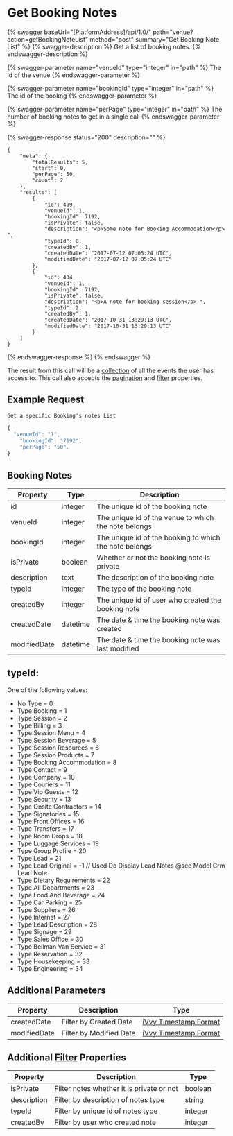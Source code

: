 # Get Booking Notes

{% swagger baseUrl="[PlatformAddress]/api/1.0/" path="venue?action=getBookingNoteList" method="post" summary="Get Booking Note List" %}
{% swagger-description %}
Get a list of booking notes.
{% endswagger-description %}

{% swagger-parameter name="venueId" type="integer" in="path" %}
The id of the venue
{% endswagger-parameter %}

{% swagger-parameter name="bookingId" type="integer" in="path" %}
The id of the bookng
{% endswagger-parameter %}

{% swagger-parameter name="perPage" type="integer" in="path" %}
The number of booking notes to get in a single call
{% endswagger-parameter %}

{% swagger-response status="200" description="" %}
```
{
    "meta": {
        "totalResults": 5,
        "start": 0,
        "perPage": 50,
        "count": 2
    },
    "results": [
        {
            "id": 409,
            "venueId": 1,
            "bookingId": 7192,
            "isPrivate": false,
            "description": "<p>Some note for Booking Accommodation</p> ",
            "typeId": 8,
            "createdBy": 1,
            "createdDate": "2017-07-12 07:05:24 UTC",
            "modifiedDate": "2017-07-12 07:05:24 UTC"
        },
        {
            "id": 434,
            "venueId": 1,
            "bookingId": 7192,
            "isPrivate": false,
            "description": "<p>A note for booking session</p> ",
            "typeId": 2,
            "createdBy": 1,
            "createdDate": "2017-10-31 13:29:13 UTC",
            "modifiedDate": "2017-10-31 13:29:13 UTC"
        }
    ]
}
```
{% endswagger-response %}
{% endswagger %}

The result from this call will be a [collection](../../getting-started/interpreting-the-response/collections.md) of all the events the user has access to. This call also accepts the [pagination](../../getting-started/interpreting-the-response/pagination.md) and [filter](../../getting-started/interpreting-the-response/filtering.md) properties.

## Example Request

`Get a specific Booking's notes List`

```javascript
{
  "venueId": "1",
    "bookingId": "7192",
    "perPage": "50",
}
```

## Booking Notes

| Property     | Type     | Description                                            |
| ------------ | -------- | ------------------------------------------------------ |
| id           | integer  | The unique id of the booking note                      |
| venueId      | integer  | The unique id of the venue to which the note belongs   |
| bookingId    | integer  | The unique id of the booking to which the note belongs |
| isPrivate    | boolean  | Whether or not the booking note is private             |
| description  | text     | The description of the booking note                    |
| typeId       | integer  | The type of the booking note                           |
| createdBy    | integer  | The unique id of user who created the booking note     |
| createdDate  | datetime | The date & time the booking note was created           |
| modifiedDate | datetime | The date & time the booking note was last modified     |

## typeId:

One of the following values:

* No Type = 0
* Type Booking = 1
* Type Session = 2
* Type Billing = 3
* Type Session Menu = 4
* Type Session Beverage = 5
* Type Session Resources = 6
* Type Session Products = 7
* Type Booking Accommodation = 8
* Type Contact = 9
* Type Company = 10
* Type Couriers = 11
* Type Vip Guests = 12
* Type Security = 13
* Type Onsite Contractors = 14
* Type Signatories = 15
* Type Front Offices = 16
* Type Transfers = 17
* Type Room Drops = 18
* Type Luggage Services = 19
* Type Group Profile = 20
* Type Lead = 21
* Type Lead Original = -1 // Used Do Display Lead Notes @see Model Crm Lead Note
* Type Dietary Requirements = 22
* Type All Departments = 23
* Type Food And Beverage = 24
* Type Car Parking = 25
* Type Suppliers = 26
* Type Internet = 27
* Type Lead Description = 28
* Type Signage = 29
* Type Sales Office = 30
* Type Bellman Van Service = 31
* Type Reservation = 32
* Type Housekeeping = 33
* Type Engineering = 34

## Additional Parameters

| Property     | Description             | Type                                                                     |
| ------------ | ----------------------- | ------------------------------------------------------------------------ |
| createdDate  | Filter by Created Date  | [iVvy Timestamp Format](../../development-reference/timestamp-format.md) |
| modifiedDate | Filter by Modified Date | [iVvy Timestamp Format](../../development-reference/timestamp-format.md) |

## Additional [Filter](../../getting-started/interpreting-the-response/filtering.md) Properties

| Property    | Description                               | Type    |
| ----------- | ----------------------------------------- | ------- |
| isPrivate   | Filter notes whether it is private or not | boolean |
| description | Filter by description of notes type       | string  |
| typeId      | Filter by unique id of notes type         | integer |
| createdBy   | Filter by user who created note           | integer |
